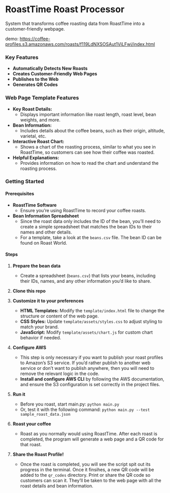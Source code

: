 # RoastTime Roast Processor

System that transforms coffee roasting data from RoastTime into a customer-friendly webpage.

demo: https://coffee-profiles.s3.amazonaws.com/roasts/f119LdNXSOSAut1ViLFwi/index.html

### **Key Features**

- **Automatically Detects New Roasts**
- **Creates Customer-Friendly Web Pages**
- **Publishes to the Web**
- **Generates QR Codes**

### **Web Page Template Features**

- **Key Roast Details:**
  - Displays important information like roast length, roast level, bean weights, and more.
- **Bean Information:**
  - Includes details about the coffee beans, such as their origin, altitude, varietal, etc.
- **Interactive Roast Chart:**
  - Shows a chart of the roasting process, similar to what you see in RoastTime, so customers can see how their coffee was roasted.
- **Helpful Explanations:**
  - Provides information on how to read the chart and understand the roasting process.

### **Getting Started**

#### **Prerequisites**
- **RoastTime Software**
  - Ensure you’re using RoastTime to record your coffee roasts.
- **Bean Information Spreadsheet**
  - Since the roast data only includes the ID of the bean, you’ll need to create a simple spreadsheet that matches the bean IDs to their names and other details.
  - For a template, take a look at the `beans.csv` file. The bean ID can be found on Roast World.

#### **Steps**

1. **Prepare the bean data**
   - Create a spreadsheet (`beans.csv`) that lists your beans, including their IDs, names, and any other information you’d like to share.
   
2. **Clone this repo**
   
4. **Customize it to your preferences**
   - **HTML Templates:** Modify the `template/index.html` file to change the structure or content of the web page.
   - **CSS Styles:** Update `template/assets/styles.css` to adjust styling to match your brand.
   - **JavaScript:** Modify `template/assets/chart.js` for custom chart behavior if needed.

5. **Configure AWS**
   - This step is only necessary if you want to publish your roast profiles to Amazon’s S3 service. If you’d rather publish to another web service or don’t want to publish anywhere, then you will need to remove the relevant logic in the code.
   - **Install and configure AWS CLI** by following the AWS documentation, and ensure the S3 configuration is set correctly in the project files.

6. **Run it**
   -  Before you roast, start main.py: `python main.py`
   -  Or, test it with the following command: `python main.py --test sample_roast_data.json` 

7. **Roast your coffee**
   - Roast as you normally would using RoastTime. After each roast is completed, the program will generate a web page and a QR code for that roast.

8. **Share the Roast Profile!**
   - Once the roast is completed, you will see the script spit out its progress in the terminal. Once it finsihes, a new QR code will be added to the `qr_codes` directory. Print or share the QR code so customers can scan it. They’ll be taken to the web page with all the roast details and bean information.


